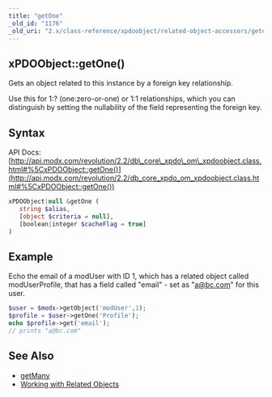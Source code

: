 ```yaml
---
title: "getOne"
_old_id: "1176"
_old_uri: "2.x/class-reference/xpdoobject/related-object-accessors/getone"
---
```


## xPDOObject::getOne()

Gets an object related to this instance by a foreign key relationship.

Use this for 1:? (one:zero-or-one) or 1:1 relationships, which you can distinguish by setting the nullability of the field representing the foreign key.

## Syntax

API Docs: [http://api.modx.com/revolution/2.2/db\_core\_xpdo\_om\_xpdoobject.class.html#%5CxPDOObject::getOne()](http://api.modx.com/revolution/2.2/db_core_xpdo_om_xpdoobject.class.html#%5CxPDOObject::getOne())

``` php 
xPDOObject|null &getOne (
   string $alias,
   [object $criteria = null],
   [boolean|integer $cacheFlag = true]
)
```

## Example

Echo the email of a modUser with ID 1, which has a related object called modUserProfile, that has a field called "email" - set as "a@bc.com" for this user.

``` php 
$user = $modx->getObject('modUser',1);
$profile = $user->getOne('Profile');
echo $profile->get('email');
// prints "a@bc.com"
```

## See Also

- [getMany](xpdo/class-reference/xpdoobject/related-object-accessors/getmany "getMany")
- [Working with Related Objects](xpdo/getting-started/using-your-xpdo-model/working-with-related-objects "Working with Related Objects")